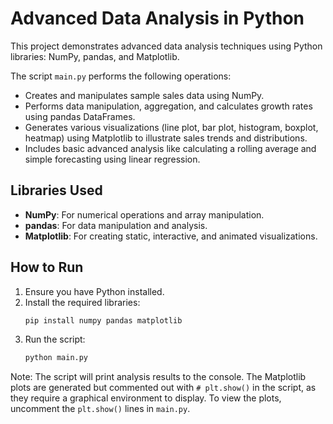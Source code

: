 # Advanced Data Analysis in Python

This project demonstrates advanced data analysis techniques using Python libraries: NumPy, pandas, and Matplotlib.

The script `main.py` performs the following operations:
- Creates and manipulates sample sales data using NumPy.
- Performs data manipulation, aggregation, and calculates growth rates using pandas DataFrames.
- Generates various visualizations (line plot, bar plot, histogram, boxplot, heatmap) using Matplotlib to illustrate sales trends and distributions.
- Includes basic advanced analysis like calculating a rolling average and simple forecasting using linear regression.

## Libraries Used

- **NumPy**: For numerical operations and array manipulation.
- **pandas**: For data manipulation and analysis.
- **Matplotlib**: For creating static, interactive, and animated visualizations.

## How to Run

1.  Ensure you have Python installed.
2.  Install the required libraries:
    ```bash
    pip install numpy pandas matplotlib
    ```
3.  Run the script:
    ```bash
    python main.py
    ```

Note: The script will print analysis results to the console. The Matplotlib plots are generated but commented out with `# plt.show()` in the script, as they require a graphical environment to display. To view the plots, uncomment the `plt.show()` lines in `main.py`.
